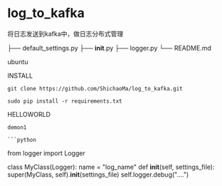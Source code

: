 # log_to_kafka
将日志发送到kafka中，做日志分布式管理

├── default_settings.py
├── __init__.py
├── logger.py
└── README.md


ubuntu

INSTALL

    git clone https://github.com/ShichaoMa/log_to_kafka.git

    sudo pip install -r requirements.txt

HELLOWORLD

    demon1

    ```python

from logger import Logger

class MyClass(Logger):
    name = "log_name"
    def __init__(self, settings_file):
        super(MyClass, self).__init__(settings_file)
        self.logger.debug("....")

```
